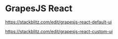 # GrapesJS React



https://stackblitz.com/edit/grapesjs-react-default-ui

https://stackblitz.com/edit/grapesjs-react-custom-ui